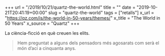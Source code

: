 +++
url = "/2019/10/21/quartz-the-world.html"
title = ""
date = "2019-10-21T20:41:19+00:00"
slug = "quartz-the-world"
tags = ["retalls"]
x_url = "https://qz.com/is/the-world-in-50-years/themes/"
x_title = "The World in 50 Years"
x_source = "Quartz"
+++

La ciència-ficció en què creuen les elits.

> Hem preguntat a alguns dels pensadors més agosarats com serà el món d’ací a cinquanta anys.

